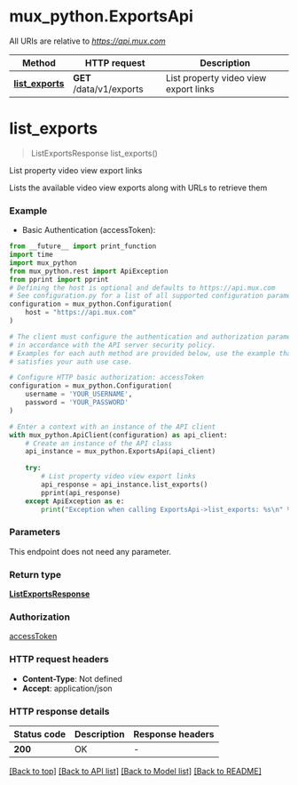 # mux_python.ExportsApi

All URIs are relative to *https://api.mux.com*

Method | HTTP request | Description
------------- | ------------- | -------------
[**list_exports**](ExportsApi.md#list_exports) | **GET** /data/v1/exports | List property video view export links


# **list_exports**
> ListExportsResponse list_exports()

List property video view export links

Lists the available video view exports along with URLs to retrieve them 

### Example

* Basic Authentication (accessToken):
```python
from __future__ import print_function
import time
import mux_python
from mux_python.rest import ApiException
from pprint import pprint
# Defining the host is optional and defaults to https://api.mux.com
# See configuration.py for a list of all supported configuration parameters.
configuration = mux_python.Configuration(
    host = "https://api.mux.com"
)

# The client must configure the authentication and authorization parameters
# in accordance with the API server security policy.
# Examples for each auth method are provided below, use the example that
# satisfies your auth use case.

# Configure HTTP basic authorization: accessToken
configuration = mux_python.Configuration(
    username = 'YOUR_USERNAME',
    password = 'YOUR_PASSWORD'
)

# Enter a context with an instance of the API client
with mux_python.ApiClient(configuration) as api_client:
    # Create an instance of the API class
    api_instance = mux_python.ExportsApi(api_client)
    
    try:
        # List property video view export links
        api_response = api_instance.list_exports()
        pprint(api_response)
    except ApiException as e:
        print("Exception when calling ExportsApi->list_exports: %s\n" % e)
```

### Parameters
This endpoint does not need any parameter.

### Return type

[**ListExportsResponse**](ListExportsResponse.md)

### Authorization

[accessToken](../README.md#accessToken)

### HTTP request headers

 - **Content-Type**: Not defined
 - **Accept**: application/json

### HTTP response details
| Status code | Description | Response headers |
|-------------|-------------|------------------|
**200** | OK |  -  |

[[Back to top]](#) [[Back to API list]](../README.md#documentation-for-api-endpoints) [[Back to Model list]](../README.md#documentation-for-models) [[Back to README]](../README.md)


